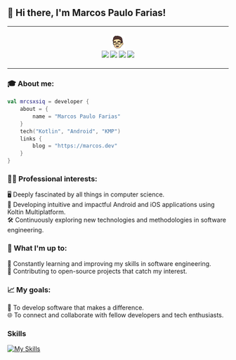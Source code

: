 ## 👋 Hi there, I'm Marcos Paulo Farias!

<table>
  <tr align="center">
    <td>
      <img width="900" height="1"><br>
      <img src="profile.png" width="32"><br>
      <sub>  
        <a href="https://linkedin.com/in/mrcsxsiq"><img src="https://img.shields.io/badge/-LinkedIn-blue?style=flat-square&logo=Linkedin&logoColor=white&link=https://www.linkedin.com/in/mrcsxsiq"></a>
        <a href="https://medium.com/@mrcsxsiq"><img src="https://img.shields.io/badge/-Medium-292929?style=flat-square&labelColor=292929&logo=Medium&link=https://medium.com/@mrcsxsiq"></a>
        <a href="https://youtube.com/@mrcsxsiq"><img src="https://img.shields.io/badge/-YouTube-red?style=flat-square&logo=YouTube&link=https://medium.com/@mrcsxsiq"></a>
        <a href="https://x.com/mrcsxsiq"><img src="https://img.shields.io/badge/-Twitter-blue?style=flat-square&labelColor=blue&logo=Twitter&logoColor=white&link=https://x.com/mrcsxsiq"></a>
      </sub>
      <br>
      <br>
    </td>
  </tr>
</table>
 

### 🎓 About me:

```kotlin
val mrcsxsiq = developer {
    about = {
        name = "Marcos Paulo Farias"
    }
    tech("Kotlin", "Android", "KMP")
    links {
        blog = "https://marcos.dev"
    }
}
```
  
### 👩‍💻 Professional interests:

🖥️ Deeply fascinated by all things in computer science.<br/>
📱 Developing intuitive and impactful Android and iOS applications using Koltin Multiplatform.<br/>
🛠️ Continuously exploring new technologies and methodologies in software engineering.<br/>

### 🌱 What I'm up to:

📖 Constantly learning and improving my skills in software engineering.<br/>
🔄 Contributing to open-source projects that catch my interest.<br/>

### 📈 My goals:

🌟 To develop software that makes a difference.<br/>
🌐 To connect and collaborate with fellow developers and tech enthusiasts.<br/>

### Skills

[![My Skills](https://skillicons.dev/icons?i=androidstudio,kotlin,ktor,firebase,gradle,jenkins,java,mysql,mongodb,figma,github&theme=dark)](https://skillicons.dev)
